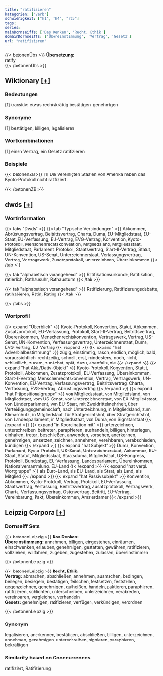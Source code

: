 ```yaml
---
title: "ratifizieren"
kategorien: ["Verb"]
schwierigkeit: ["k1", "h4", "r15"]
tags:
series:
mainDornseiffs: ['Das Denken', 'Recht, Ethik']
domainDornseiffs: ['Übereinstimmung', 'Vertrag', 'Gesetz']
url: "ratifizieren"
---
```


{{< betonenÜbs >}}
**Übersetzung:**  
ratify  
{{< /betonenÜbs >}}

## Wiktionary [[+](https://de.wiktionary.org/wiki/ratifizieren)]

### Bedeutungen
[1] transitiv: etwas rechtskräftig bestätigen, genehmigen  

### Synonyme
[1] bestätigen, billigen, legalisieren  

### Wortkombinationen
[1] einen Vertrag, ein Gesetz ratifizieren  

### Beispiele
{{< betonenZB >}}
[1] Die Vereinigten Staaten von Amerika haben das Kyoto-Protokoll nicht ratifiziert.  

{{< /betonenZB >}}


## dwds [[+](https://www.dwds.de/wb/ratifizieren)]

### Wortinformation
{{< tabs "Dwds" >}}
{{< tab "Typische Verbindungen" >}}
Abkommen, Abrüstungsvertrag, Beitrittsvertrag, Charta, Duma, EU-Mitgliedstaat, EU-Staat, EU-Verfassung, EU-Vertrag, EVG-Vertrag, Konvention, Kyoto-Protokoll, Menschenrechtskonvention, Mitgliedsland, Mitgliedsstaat, Mitgliedstaat, Parlament, Protokoll, Staatsvertrag, Start-II-Vertrag, Statut, UN-Konvention, US-Senat, Unterzeichnerstaat, Verfassungsvertrag, Vertrag, Vertragswerk, Zusatzprotokoll, unterzeichnen, Übereinkommen
{{< /tab >}}

{{< tab "alphabetisch vorangehend" >}}
Ratifikationsurkunde, Ratifikation, ratierlich, Rathausuhr, Rathausturm
{{< /tab >}}

{{< tab "alphabetisch vorangehend" >}}
Ratifizierung, Ratifizierungsdebatte, ratihabieren, Rätin, Rating
{{< /tab >}}

{{< /tabs >}}

### Wortprofil
{{< expand "Überblick" >}} Kyoto-Protokoll, Konvention, Statut, Abkommen, Zusatzprotokoll, EU-Verfassung, Protokoll, Start-II-Vertrag, Beitrittsvertrag, Übereinkommen, Menschenrechtskonvention, Vertragswerk, Vertrag, US-Senat, UN-Konvention, Verfassungsvertrag, Unterzeichnerstaat, Duma, EVG-Vertrag, EU-Vertrag {{< /expand >}}
{{< expand "hat Adverbialbestimmung" >}} zügig, einstimmig, rasch, endlich, möglich, bald, voraussichtlich, rechtzeitig, schnell, erst, mindestens, noch, nicht, schließlich, zudem, zunächst, spät, dazu, ebenfalls, nie {{< /expand >}}
{{< expand "hat Akk./Dativ-Objekt" >}} Kyoto-Protokoll, Konvention, Statut, Protokoll, Abkommen, Zusatzprotokoll, EU-Verfassung, Übereinkommen, Start-II-Vertrag, Menschenrechtskonvention, Vertrag, Vertragswerk, UN-Konvention, EU-Vertrag, Verfassungsvertrag, Beitrittsvertrag, Charta, Verfassung, EVG-Vertrag, Abrüstungsvertrag {{< /expand >}}
{{< expand "hat Präpositionalgruppe" >}} von Mitgliedsstaat, von Mitgliedsland, von Mitgliedstaat, vom US-Senat, von Unterzeichnerstaat, von EU-Mitgliedstaat, von Länderparlament, von EU-Staat, mit Zweidrittelmehrheit, über Verteidigungsgemeinschaft, nach Unterzeichnung, in Mitgliedsland, zum Klimaschutz, in Mitgliedstaat, für Strafgerichtshof, über Strafgerichtshof, von Landesparlament, in Mitgliedsstaat, von Duma, von Signatarstaat {{< /expand >}}
{{< expand "in Koordination mit" >}} unterzeichnen, unterschreiben, beitreten, paraphieren, aushandeln, billigen, hinterlegen, einhalten, treten, beschließen, anwenden, vorsehen, anerkennen, genehmigen, umsetzen, zeichnen, annehmen, vereinbaren, verabschieden, kündigen {{< /expand >}}
{{< expand "hat Subjekt" >}} Duma, Konvention, Parlament, Kyoto-Protokoll, US-Senat, Unterzeichnerstaat, Abkommen, EU-Staat, Statut, Mitgliedsstaat, Staatsduma, Mitgliedstaat, US-Kongress, Protokoll, Bundestag, EU-Verfassung, Landesparlament, Übereinkommen, Nationalversammlung, EU-Land {{< /expand >}}
{{< expand "hat vergl. Wortgruppe" >}} als Euro-Land, als EU-Land, als Staat, als Land, als Mitglied {{< /expand >}}
{{< expand "hat Passivsubjekt" >}} Konvention, Abkommen, Kyoto-Protokoll, Vertrag, Protokoll, EU-Verfassung, Staatsvertrag, Verfassung, Beitrittsvertrag, Zusatzprotokoll, Vertragswerk, Charta, Verfassungsvertrag, Ostenvertrag, Beitritt, EU-Vertrag, Vereinbarung, Pakt, Übereinkommen, Amsterdamer {{< /expand >}}

## Leipzig Corpora [[+](https://corpora.uni-leipzig.de/en/res?word=ratifizieren&corpusId=deu_newscrawl-public_2018)]

### Dornseiff Sets
{{< betonenLeipzig >}}
**Das Denken:**  
**Übereinstimmung:** annehmen, billigen, eingestehen, einräumen, einschwenken, erlauben, genehmigen, gestatten, gewähren, ratifizieren, vollziehen, willfahren, zugeben, zugestehen, zulassen, übereinstimmen  

{{< /betonenLeipzig >}}


{{< betonenLeipzig >}}
**Recht, Ethik:**  
**Vertrag:** abmachen, abschließen, annehmen, ausmachen, bedingen, beilegen, besiegeln, bestätigen, feilschen, festsetzen, feststellen, gegenzeichnen, genehmigen, gutheißen, handeln, paktieren, paraphieren, ratifizieren, schlichten, unterschreiben, unterzeichnen, verabreden, vereinbaren, vergleichen, verhandeln  
**Gesetz:** genehmigen, ratifizieren, verfügen, verkündigen, verordnen  

{{< /betonenLeipzig >}}

### Synonym
legalisieren, anerkennen, bestätigen, abschließen, billigen, unterzeichnen, annehmen, genehmigen, unterschreiben, signieren, paraphieren, bekräftigen


### Similarity based on Cooccurrences
ratifiziert, Ratifizierung

